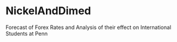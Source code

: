 # NickelAndDimed
Forecast of Forex Rates and Analysis of their effect on International Students at Penn
